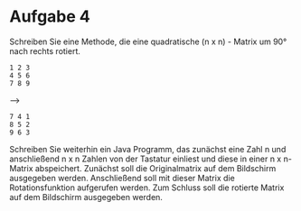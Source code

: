 # Aufgabe 4

Schreiben Sie eine Methode, die eine quadratische (n x n) - Matrix um 90° nach rechts rotiert.

```
1 2 3
4 5 6
7 8 9
```
-->
```
7 4 1
8 5 2
9 6 3
```

Schreiben Sie weiterhin ein Java Programm, das zunächst eine Zahl n und anschließend n x n Zahlen von der Tastatur einliest und
diese in einer n x n-Matrix abspeichert. Zunächst soll die Originalmatrix auf dem Bildschirm ausgegeben werden.
Anschließend soll mit dieser Matrix die Rotationsfunktion aufgerufen werden. Zum Schluss soll die rotierte Matrix auf dem Bildschirm 
ausgegeben werden.